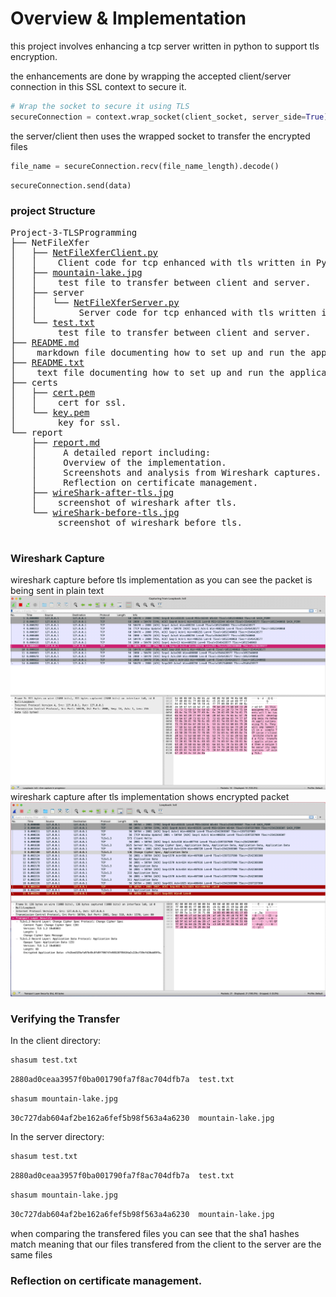 # Overview & Implementation

this project involves enhancing a tcp server written in python to support tls encryption.

the enhancements are done by wrapping the accepted client/server connection in this SSL context to secure it.

```python NetFileXferServer.py
# Wrap the socket to secure it using TLS
secureConnection = context.wrap_socket(client_socket, server_side=True)
```

the server/client then uses the wrapped socket to transfer the encrypted files

```python NetFileXferServer.py
file_name = secureConnection.recv(file_name_length).decode()
```
```python NetFileXferClient.py
secureConnection.send(data)
```
### project Structure

<pre>
Project-3-TLSProgramming
├── NetFileXfer
│   ├── <a href="../NetFileXfer/NetFileXferClient.py" title="">NetFileXferClient.py</a>
│   │    Client code for tcp enhanced with tls written in Python.
│   ├── <a href="../NetFileXfer/mountain-lake.jpg" title="">mountain-lake.jpg</a>
│   │    test file to transfer between client and server.
│   ├── server
│   │   └── <a href="../NetFileXfer/server/NetFileXferServer.py" title="">NetFileXferServer.py</a>
│   │        Server code for tcp enhanced with tls written in Python.
│   └── <a href="../NetFileXfer/test.txt" title="">test.txt</a>
│        test file to transfer between client and server.
├── <a href="../README.md" title="">README.md</a>
│    markdown file documenting how to set up and run the applications.
├── <a href="../README.txt" title="">README.txt</a>
│    text file documenting how to set up and run the applications.
├── certs
│   ├── <a href="../certs/cert.pem" title="">cert.pem</a>
│   │    cert for ssl.
│   └── <a href="../certs/key.pem" title="">key.pem</a>
│        key for ssl.
└── report
    ├── <a href="report.md" title="">report.md</a>
    │     A detailed report including: 
    │     Overview of the implementation. 
    │     Screenshots and analysis from Wireshark captures.
    │     Reflection on certificate management.
    ├── <a href="wireShark-after-tls.jpg" title="">wireShark-after-tls.jpg</a>
    │    screenshot of wireshark after tls.
    └── <a href="wireShark-before-tls.jpg" title="">wireShark-before-tls.jpg</a>
         screenshot of wireshark before tls.

</pre>


### Wireshark Capture
wireshark capture before tls implementation as you can see the packet is being sent in plain text
![wireshark before tls](wireShark-before-tls.jpg)
wireshark capture after tls implementation shows encrypted packet 
![wireshark after tls](wireShark-after-tls.jpg)

### Verifying the Transfer

In the client directory:
```bash input
shasum test.txt 
```
```bash output
2880ad0ceaa3957f0ba001790fa7f8ac704dfb7a  test.txt
```
```bash input
shasum mountain-lake.jpg 
```
```bash output
30c727dab604af2be162a6fef5b98f563a4a6230  mountain-lake.jpg
```
In the server directory:
```bash input
shasum test.txt
```
```bash output
2880ad0ceaa3957f0ba001790fa7f8ac704dfb7a  test.txt
```
```bash input
shasum mountain-lake.jpg 
```
```bash output
30c727dab604af2be162a6fef5b98f563a4a6230  mountain-lake.jpg
```

when comparing the transfered files you can see that the sha1 hashes match meaning that our files transfered from the client to the server are the same files 

### Reflection on certificate management.

